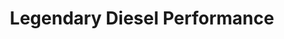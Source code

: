 ---
title: "Legendary Diesel Performance"
url: /three-rivers/legendary-diesel-performance/
shop: Autowerkstatt
---